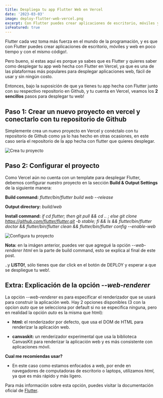 ```yaml
---
title: Despliega tu app Flutter Web en Vercel
date: '2023-03-03'
image: deploy-flutter-web-vercel.png
excerpt: Con Flutter puedes crear aplicaciones de escritorio, móviles y web en poco tiempo y con el mismo código!. En este post, te diré como desplegar tu app web hecha con Flutter en vercel.
isFeatured: true
---
```


Flutter cada vez toma más fuerza en el mundo de la programación, y es que con Flutter puedes crear aplicaciones de escritorio, móviles y web en poco tiempo y con el mismo código!.

Pero bueno, si estas aquí es porque ya sabes que es Flutter y quieres saber como desplegar tu app web hecha con Flutter en Vercel, ya que es una de las plataformas más populares para desplegar aplicaciones web, fácil de usar y sin ningún costo.

Entonces, bajo la suposición de que ya tienes tu app hecha con Flutter junto con su respectivo repositorio en Github, y tu cuenta en Vercel, veamos los **2 sencillos** pasos para desplegar tu web!

## Paso 1: Crear un nuevo proyecto en vercel y conectarlo con tu repositorio de Github

Simplemente crea un nuevo proyecto en Vercel y conéctalo con tu repositorio de Github como ya lo has hecho en otras ocasiones, en este caso sería el repositorio de la app hecha con flutter que quieres desplegar.

![Crea tu proyecto](paso1.PNG)

## Paso 2: Configurar el proyecto

Como Vercel aún no cuenta con un template para desplegar Flutter, debemos configurar nuestro proyecto en la sección **Build & Output Settings** de la siguiente manera:

**Build command:** *flutter/bin/flutter build web --release*

**Output directory:** *build/web*

**Install command:** *if cd flutter; then git pull && cd .. ; else git clone https://github.com/flutter/flutter.git -b stable; fi && ls && flutter/bin/flutter doctor && flutter/bin/flutter clean && flutter/bin/flutter config --enable-web*

![Configura tu proyecto](paso2.PNG)

**Nota:** en la imágen anterior, puedes ver que agregué la opción *--web-renderer html* en la parte de build command, esto se explica al final de este post.

..y **LISTO!**, sólo tienes que dar click en el botón de DEPLOY y esperar a que se despliegue tu web!.

## Extra: Explicación de la opción *--web-renderer*

La opción *--web-renderer* es para especificar el renderizador que se usará para construir la aplicación web. Hay 2 opciones disponibles (3 con la opcion *auto* que se selecciona por default si no se especifica ninguna, pero en realidad la opción *auto* es la misma que html):

* **html:** el renderizador por defecto, que usa el DOM de HTML para renderizar la aplicación web.

* **canvaskit:** un renderizador experimental que usa la biblioteca CanvasKit para renderizar la aplicación web y es más consistente con aplicaciones móvil.

**Cual me recomiendas usar?**

* En este caso como estamos enfocados a web, por ende en navegadores de computadoras de escritorio o laptops, utilizamos *html*, ya que es más rápido y más ligero.

Para más información sobre esta opción, puedes visitar la documentación oficial de [Flutter](https://docs.flutter.dev/development/platform-integration/web/renderers).



